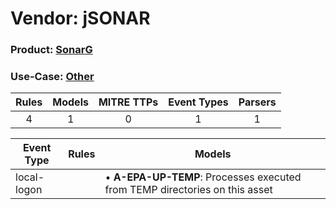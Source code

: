 Vendor: jSONAR
==============
### Product: [SonarG](../ds_jsonar_sonarg.md)
### Use-Case: [Other](../../../../UseCases/uc_other.md)

| Rules | Models | MITRE TTPs | Event Types | Parsers |
|:-----:|:------:|:----------:|:-----------:|:-------:|
|   4   |   1    |     0      |      1      |    1    |

| Event Type  | Rules | Models                                                                          |
| ----------- | ----- | ------------------------------------------------------------------------------- |
| local-logon |       |  • <b>A-EPA-UP-TEMP</b>: Processes executed from TEMP directories on this asset |